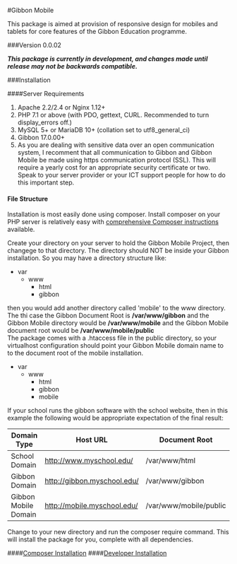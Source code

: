 #Gibbon Mobile

This package is aimed at provision of responsive design for mobiles and tablets for core features of the Gibbon Education programme.

###Version 0.0.02

_**This package is currently in development, and changes made until release may not be backwards compatible.**_

###Installation

####Server Requirements

1.  Apache 2.2/2.4 or Nginx 1.12+
2.  PHP 7.1 or above (with PDO, gettext, CURL. Recommended to turn display_errors off.)
3.  MySQL 5+ or MariaDB 10+ (collation set to utf8_general_ci)
4.  Gibbon 17.0.00+
5.  As you are dealing with sensitive data over an open communication system, I recomment that all communication to Gibbon and Gibbon Mobile be made using https communication protocol (SSL).  This will require a yearly cost for an appropriate security certificate or two.  Speak to your server provider or your ICT support people for how to do this important step. 

#### File Structure
Installation is most easily done using composer.  Install composer on your PHP server is relatively easy with [comprehensive Composer instructions](https://getcomposer.org/doc/00-intro.md) available.

Create your directory on your server to hold the Gibbon Mobile Project, then changege to that directory.  The directory should NOT be inside your Gibbon installation.  So you may have a directory structure like:

* var
    * www
        * html
        * gibbon
        
then you would add another directory called 'mobile' to the www directory.  The thi case the Gibbon Document Root is __/var/www/gibbon__  and the Gibbon Mobile directory would be __/var/www/mobile__ and the Gibbon Mobile document root would be __/var/www/mobile/public__  
The package comes with a .htaccess file in the public directory, so your virtualhost configuration should point your Gibbon Mobile domain name to to the document root of the mobile installation.

* var
    * www
        * html
        * gibbon
        * mobile
        
If your school runs the gibbon software with the school website, then in this example the following would be appropriate expectation of the final result:

| Domain Type          | Host URL                    | Document Root          |
|----------------------|-----------------------------|------------------------|
| School Domain        | http://www.myschool.edu/    | /var/www/html          |
| Gibbon Domain        | http://gibbon.myschool.edu/ | /var/www/gibbon        |
| Gibbon Mobile Domain | http://mobile.myschool.edu/ | /var/www/mobile/public |

Change to your new directory and run the composer require command.  This will install the package for you, complete with all dependencies.

####[Composer Installation](/Install/Composer/)
####[Developer Installation](/Install/Developer/)